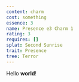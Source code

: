 ```yaml
---
content: charm
cost: something
essence: 3
name: Presence e3 Charm 1
rating: 3
requires: []
splat: Second Sunrise
trait: Presence
tree: Terror
---
```


Hello **world**!
